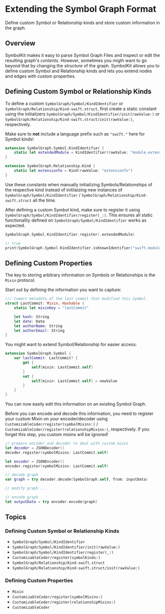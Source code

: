 # Extending the Symbol Graph Format

Define custom Symbol or Relationship kinds and store custom information in the graph.

## Overview

SymbolKit makes it easy to parse Symbol Graph Files and inspect or edit the resulting graph's _contents_. However, sometimes you migth want to go beyond that by changing the _structure_ of the graph. SymbolKit allows you to define custom Symbol and Relationship kinds and lets you extend nodes and edges with custom properties.

## Defining Custom Symbol or Relationship Kinds

To define a custom ``SymbolGraph/Symbol/KindIdentifier`` or ``SymbolGraph/Relationship/Kind-swift.struct``, first create a static constant using the initializers ``SymbolGraph/Symbol/KindIdentifier/init(rawValue:)`` or ``SymbolGraph/Relationship/Kind-swift.struct/init(rawValue:)``, respectively.

Make sure to **not** include a language prefix such as `"swift."` here for Symbol kinds!

```swift
extension SymbolGraph.Symbol.KindIdentifier {
    static let extendedModule = KindIdentifier(rawValue: "module.extension")
}

extension SymbolGraph.Relationship.Kind {
    static let extensionTo = Kind(rawValue: "extensionTo")
}
```

Use these constants when manually initializing Symbols/Relationships of the respective kind instead of initilaizing new instances of ``SymbolGraph/Symbol/KindIdentifier`` / ``SymbolGraph/Relationship/Kind-swift.struct`` all the time.

After defining a custom Symbol kind, make sure to register it using ``SymbolGraph/Symbol/KindIdentifier/register(_:)``. This ensures all static functionality defined on ``SymbolGraph/Symbol/KindIdentifier`` works as expected.

```swift
SymbolGraph.Symbol.KindIdentifier.register(.extendedModule)

// true
print(SymbolGraph.Symbol.KindIdentifier.isKnownIdentifier("swift.module.extension"))
```

## Defining Custom Properties

The key to storing arbitrary information on Symbols or Relationships is the ``Mixin`` protocol.

Start out by defining the information you want to capture:

```swift
/// Commit metadata of the last commit that modified this Symbol.
struct LastCommit: Mixin, Hashable {
    static let mixinKey = "lastCommit"    

    let hash: String
    let date: Date
    let authorName: String
    let authorEmail: String
}
```

You might want to extend Symbol/Relationship for easier access:

```swift
extension SymbolGraph.Symbol {
    var lastCommit: LastCommit? {
        get {
            self[mixin: LastCommit.self]
        }
        set {
            self[mixin: LastCommit.self] = newValue
        }
    }
}
```

You can now easily edit this information on an existing Symbol Graph.

Before you can encode and decode this information, you need to register your custom Mixin on your encoder/decoder using ``CustomizableCoder/register(symbolMixins:)`` / ``CustomizableCoder/register(relationshipMixins:)``, respectively. If you forget this step, you custom mixins will be ignored!

```swift
// prepare encoder and decoder to deal with custom mixin
let decoder = JSONDecoder()
decoder.register(symbolMixins: LastCommit.self)

let encoder = JSONEncoder()
encoder.register(symbolMixins: LastCommit.self)

// decode graph
var graph = try decoder.decode(SymbolGraph.self, from: inputData)

// modify graph ...

// encode graph
let outputData = try encoder.encode(graph)
```

## Topics

### Defining Custom Symbol or Relationship Kinds

- ``SymbolGraph/Symbol/KindIdentifier``
- ``SymbolGraph/Symbol/KindIdentifier/init(rawValue:)``
- ``SymbolGraph/Symbol/KindIdentifier/register(_:)``
- ``CustomizableCoder/register(symbolKinds:)``
- ``SymbolGraph/Relationship/Kind-swift.struct``
- ``SymbolGraph/Relationship/Kind-swift.struct/init(rawValue:)``

### Defining Custom Properties

- ``Mixin``
- ``CustomizableCoder/register(symbolMixins:)``
- ``CustomizableCoder/register(relationshipMixins:)``
- ``CustomizableCoder``

<!-- Copyright (c) 2021-2022 Apple Inc and the Swift Project authors. All Rights Reserved. -->
